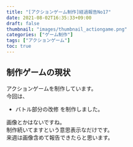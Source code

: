 ```yaml
---
title: "[アクションゲーム制作]経過報告No17"
date: 2021-08-02T16:35:33+09:00
draft: false
thumbnail: "images/thumbnail_actiongame.png"
categories: ["ゲーム制作"]
tags: ["アクションゲーム"]
toc: true
---
```


## 制作ゲームの現状  
アクションゲームを制作しています。  
今回は、
- バトル部分の改修
を制作しました。  
  
画像とかはないですね。  
制作続いてますという意思表示なだけです。  
来週は画像含めて報告できたらと思います。  
  